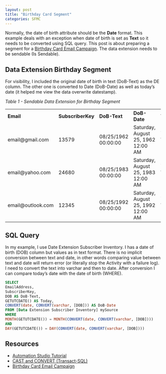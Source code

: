 ```yaml
---
layout: post
title: "Birthday Card Segment"
categories: SFMC
---
```


Normally, the date of birth attribute should be the **Date** format. This example deals with an exception when date of birth is set as **Text** so it needs to be converted using SQL query. This post is about preparing a segment for a [Birthday Card Email Campaign](/birthday-campaign/). The data extension needs to be sendable (Is Sendable).


## Data Extension Birthday Segment 

For visibility, I included the original date of birth in text (DoB-Text) as the DE column. The other one is converted to Date (DoB-Date) as well as today’s date (it helped me view the data overwrite datestamp).

_Table 1 - Sendable Data Extension for Birthday Segment_

<table>
  <tr>
   <td><strong>Email</strong>
   </td>
   <td><strong>SubscriberKey</strong>
   </td>
   <td><strong>DoB-Text</strong>
   </td>
   <td><strong>DoB-Date</strong>
   </td>
   <td><strong>Today</strong>
   </td>
  </tr>
  <tr>
   <td>email@gmail.com
   </td>
   <td>13579
   </td>
   <td>08/25/1962 00:00:00
   </td>
   <td>Saturday, August 25, 1962 12:00 AM
   </td>
   <td>Saturday, August 25, 2019 7:01 AM
   </td>
  </tr>
  <tr>
   <td>email@yahoo.com
   </td>
   <td>24680
   </td>
   <td>08/25/1983 00:00:00
   </td>
   <td>Saturday, August 25, 1983 12:00 AM
   </td>
   <td>Saturday, August 25, 2019 7:01 AM
   </td>
  </tr>
  <tr>
   <td>email@outlook.com
   </td>
   <td>12345
   </td>
   <td>08/25/1992 00:00:00
   </td>
   <td>Saturday, August 25, 1992 12:00 AM
   </td>
   <td>Saturday, August 25, 2019 7:01 AM
   </td>
  </tr>
</table>



## SQL Query

In my example, I use Date Extension Subscriber Inventory. I has a date of birth (DOB) column but values as in text format. There is no implicit conversion between text and date, in other words comparing value between text and date will return error (or literally stop the Activity with a failure log). I need to convert the text into varchar and then to date. After conversion I can compare today’s date with the date of birth (WHERE).

```sql
SELECT
EmailAddress,
SubscriberKey,
DOB AS DoB-Text,
GETUTCDATE() AS Today,
CONVERT(date, CONVERT(varchar, [DOB])) AS DoB-Date
FROM [Data Extension Subscriber Inventory] mySource
WHERE
MONTH(GETUTCDATE()) = MONTH(CONVERT(date, CONVERT(varchar, [DOB])))
AND
DAY(GETUTCDATE()) = DAY(CONVERT(date, CONVERT(varchar, [DOB])))
```


## Resources

*   [Automation Studio Tutorial](https://youtu.be/A_LabRCwGRc?t=290)
*   [CAST and CONVERT (Transact-SQL)](https://docs.microsoft.com/en-us/sql/t-sql/functions/cast-and-convert-transact-sql?view=sql-server-2017)
*   [Birthday Card Email Campaign](/birthday-campaign/)